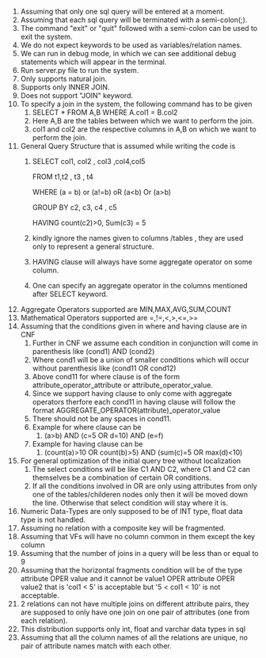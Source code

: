 1. Assuming that only one sql query will be entered at a moment.
1. Assuming that each sql query will be terminated with a semi-colon(;).
1. The command "exit" or "quit" followed with a semi-colon can be used to exit the system.
1. We do not expect keywords to be used as variables/relation names.
1. We can run in debug mode, in which we can see additional debug statements which will appear in the terminal.
1. Run server.py file to run the system.
1. Only supports natural join.
1. Supports only INNER JOIN.
1. Does not support "JOIN" keyword.
1. To specify a join in the system, the following command has to be given
    1. SELECT * FROM A,B WHERE A.col1 = B.col2
    1. Here A,B are the tables between which we want to perform the join.
    1. col1 and col2 are the respective columns in A,B on which we want to perform the join.
1. General Query Structure that is assumed while writing the code is
    1. SELECT col1, col2 , col3 ,col4,col5

        FROM t1,t2 , t3 , t4

        WHERE (a = b) or (a!=b) oR (a<b) Or (a>b) 
 
        GROUP BY c2, c3, c4 , c5 
 
        HAVING count(c2)>0, Sum(c3) = 5
    1. kindly ignore the names given to columns /tables , they are used only to represent a general structure.
    1. HAVING clause will always have some aggregate operator on some column.
    1. One can specify an aggregate operator in the columns mentioned after SELECT keyword.
1. Aggregate Operators supported are MIN,MAX,AVG,SUM,COUNT
1. Mathematical Operators supported are =,!=,<,>,<=,>=
1. Assuming that the conditions given in where and having clause are in CNF
    1. Further in CNF we assume each condition in conjunction will come in parenthesis like (cond1) AND (cond2)
    1. Where cond1 will be a union of smaller conditions which will occur without parenthesis like (cond11 OR cond12)
    1. Above cond11 for where clause is of the form attribute_operator_attribute or attribute_operator_value.
    1. Since we support having clause to only come with aggregate operators therfore each cond11 in having clause will follow the format AGGREGATE_OPERATOR(attribute)_operator_value
    1. There should not be any spaces in cond11.
    1. Example for where clause can be
        1. (a>b) AND (c=5 OR d=10) AND (e=f)
    1. Example for having clause can be
        1. (count(a)>10 OR count(b)>5) AND (sum(c)=5 OR max(d)<10)
1. For general optimization of the initial query tree without localization
    1. The select conditions will be like C1 AND C2, where C1 and C2 can themselves be a combination of certain OR conditions.
    1. If all the conditions involved in OR are only using attributes from only one of the tables/childeren nodes only then it will be moved down the line. Otherwise that select condition will stay where it is.
1. Numeric Data-Types are only supposed to be of INT type, float data type is not handled.
1. Assuming no relation with a composite key will be fragmented.
1. Assuming that VFs will have no column common in them except the key column
1. Assuming that the number of joins in a query will be less than or equal to 9
1. Assuming that the horizontal fragments condition will be of the type attribute OPER value and it cannot be value1 OPER attribute OPER value2 that is 'col1 < 5' is acceptable but '5 < col1 < 10' is not acceptable.
1. 2 relations can not have multiple joins on different attribute pairs, they are supposed to only have one join on one pair of attributes (one from each relation).
1. This distribution supports only int, float and varchar data types in sql
1. Assuming that all the column names of all the relations are unique, no pair of attribute names match with each other.